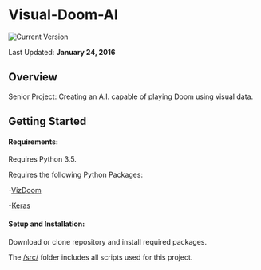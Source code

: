 # Visual-Doom-AI
![Current Version](https://img.shields.io/badge/version-0.0.0-red.svg)

Last Updated: **January 24, 2016**

## Overview
Senior Project: Creating an A.I. capable of playing Doom using visual data.

## Getting Started

#### Requirements:

Requires Python 3.5.

Requires the following Python Packages:

-[VizDoom](https://github.com/Marqt/ViZDoom)

-[Keras](https://github.com/fchollet/keras)

#### Setup and Installation:

Download or clone repository and install required packages.

The [/src/](src) folder includes all scripts used for this project.
